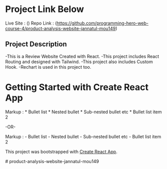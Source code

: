 # Project Link Below

Live Site : ()
Repo Link : (https://github.com/programming-hero-web-course-4/product-analysis-website-jannatul-mou149)

## Project Description ##

-This is a Review Website Created with React.
-This project includes React Routing and designed with Tailwind.
-This project also includes Custom Hook.
-Rechart is used in this project too.

# Getting Started with Create React App
 Markup : * Bullet list
              * Nested bullet
                  * Sub-nested bullet etc
          * Bullet list item 2

-OR-

 Markup : - Bullet list
              - Nested bullet
                  - Sub-nested bullet etc
          - Bullet list item 2 

This project was bootstrapped with [Create React App](https://github.com/facebook/create-react-app).

#   p r o d u c t - a n a l y s i s - w e b s i t e - j a n n a t u l - m o u 1 4 9 
 
 